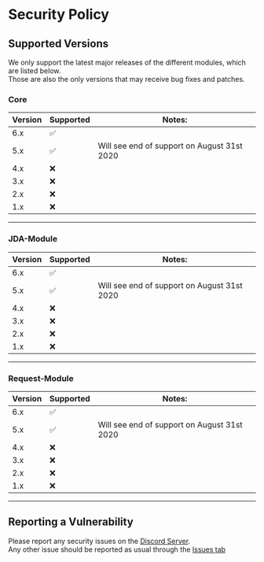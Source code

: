 [discord]: https://discord.gg/6dazXp6
[issues]: https://github.com/botblock/JavaBotBlockAPI/issues/new?labels=Type:+Bug&template=bug_report.md

# Security Policy

## Supported Versions
We only support the latest major releases of the different modules, which are listed below.  
Those are also the only versions that may receive bug fixes and patches.

### Core

| Version | Supported          | Notes:                                      |
| ------- | ------------------ | ------------------------------------------- |
| 6.x     | :white_check_mark: |                                             |
| 5.x     | :white_check_mark: | Will see end of support on August 31st 2020 |
| 4.x     | :x:                |                                             |
| 3.x     | :x:                |                                             |
| 2.x     | :x:                |                                             |
| 1.x     | :x:                |                                             |

----
### JDA-Module

| Version | Supported          | Notes:                                      |
| ------- | ------------------ | ------------------------------------------- |
| 6.x     | :white_check_mark: |                                             |
| 5.x     | :white_check_mark: | Will see end of support on August 31st 2020 |
| 4.x     | :x:                |                                             |
| 3.x     | :x:                |                                             |
| 2.x     | :x:                |                                             |
| 1.x     | :x:                |                                             |

----
### Request-Module

| Version | Supported          | Notes:                                      |
| ------- | ------------------ | ------------------------------------------- |
| 6.x     | :white_check_mark: |                                             |
| 5.x     | :white_check_mark: | Will see end of support on August 31st 2020 |
| 4.x     | :x:                |                                             |
| 3.x     | :x:                |                                             |
| 2.x     | :x:                |                                             |
| 1.x     | :x:                |                                             |

---
## Reporting a Vulnerability

Please report any security issues on the [Discord Server][discord].  
Any other issue should be reported as usual through the [Issues tab][issues]
